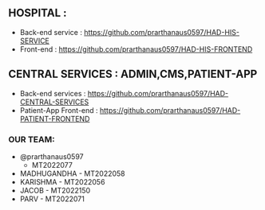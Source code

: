 

## HOSPITAL :
* Back-end service	: https://github.com/prarthanaus0597/HAD-HIS-SERVICE
* Front-end		: https://github.com/prarthanaus0597/HAD-HIS-FRONTEND
	
## CENTRAL SERVICES : ADMIN,CMS,PATIENT-APP
* Back-end services	: https://github.com/prarthanaus0597/HAD-CENTRAL-SERVICES
* Patient-App Front-end	: https://github.com/prarthanaus0597/HAD-PATIENT-FRONTEND

### OUR TEAM:
* @prarthanaus0597
	- MT2022077 
* MADHUGANDHA	- MT2022058
* KARISHMA	- MT2022056
* JACOB		- MT2022150
* PARV		- MT2022071
